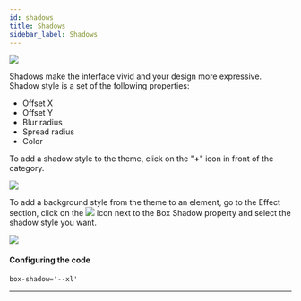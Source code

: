 ```yaml
---
id: shadows
title: Shadows
sidebar_label: Shadows
---
```


[![](https://img.youtube.com/vi/CDqjqIX7D0A/0.jpg)](https://www.youtube.com/watch?v=CDqjqIX7D0A)

Shadows make the interface vivid and your design more expressive. Shadow style is a set of the following properties:

-   Offset X
-   Offset Y
-   Blur radius
-   Spread radius
-   Color

To add a shadow style to the theme, click on the "**+**" icon in front of the category.

![](https://uploads.quarkly.io/landing/docs-theme-panel-shadow-styles-create.png)

To add a background style from the theme to an element, go to the Effect section, click on the
![](https://uploads.quarkly.io/landing/docs-theme-variables-icon.svg?v=1)
icon next to the Box Shadow property and select the shadow style you want.

![](https://uploads.quarkly.io/landing/docs-theme-panel-shadow-styles-apply.png)

#### Configuring the code

```
box-shadow='--xl'
```

---
